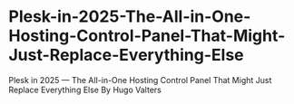 # Plesk-in-2025-The-All-in-One-Hosting-Control-Panel-That-Might-Just-Replace-Everything-Else
Plesk in 2025 — The All-in-One Hosting Control Panel That Might Just Replace Everything Else By Hugo Valters
